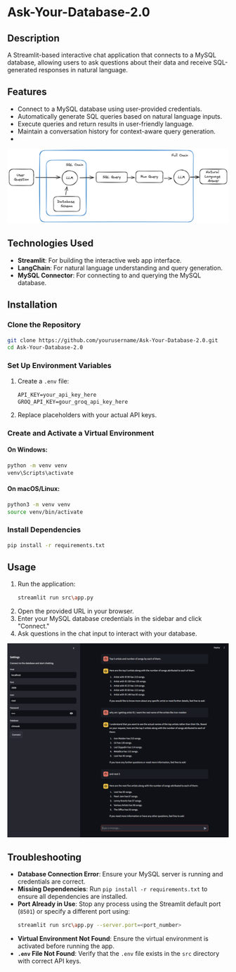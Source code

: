 # Ask-Your-Database-2.0

## Description
A Streamlit-based interactive chat application that connects to a MySQL database, allowing users to ask questions about their data and receive SQL-generated responses in natural language.

## Features
- Connect to a MySQL database using user-provided credentials.
- Automatically generate SQL queries based on natural language inputs.
- Execute queries and return results in user-friendly language.
- Maintain a conversation history for context-aware query generation.
- 
![alt text](https://github.com/sahilbishnoi26/Ask-Your-Database-2.0/blob/main/docs/mysql-chains.png)

## Technologies Used
- **Streamlit**: For building the interactive web app interface.
- **LangChain**: For natural language understanding and query generation.
- **MySQL Connector**: For connecting to and querying the MySQL database.
  
## Installation

### Clone the Repository
```bash
git clone https://github.com/yourusername/Ask-Your-Database-2.0.git
cd Ask-Your-Database-2.0
```

### Set Up Environment Variables
1. Create a `.env` file:
   ```plaintext
   API_KEY=your_api_key_here
   GROQ_API_KEY=gour_groq_api_key_here
   ```
2. Replace placeholders with your actual API keys.

### Create and Activate a Virtual Environment
#### On Windows:
```bash
python -m venv venv
venv\Scripts\activate
```

#### On macOS/Linux:
```bash
python3 -m venv venv
source venv/bin/activate
```

### Install Dependencies
```bash
pip install -r requirements.txt
```

## Usage
1. Run the application:
   ```bash
   streamlit run src\app.py
   ```
2. Open the provided URL in your browser.
3. Enter your MySQL database credentials in the sidebar and click "Connect."
4. Ask questions in the chat input to interact with your database.

![alt text](https://github.com/sahilbishnoi26/Ask-Your-Database-2.0/blob/main/docs/pic1.png)


## Troubleshooting
- **Database Connection Error**: Ensure your MySQL server is running and credentials are correct.
- **Missing Dependencies**: Run `pip install -r requirements.txt` to ensure all dependencies are installed.
- **Port Already in Use**: Stop any process using the Streamlit default port (`8501`) or specify a different port using:
  ```bash
  streamlit run src\app.py --server.port=<port_number>
  ```
- **Virtual Environment Not Found**: Ensure the virtual environment is activated before running the app.
- **`.env` File Not Found**: Verify that the `.env` file exists in the `src` directory with correct API keys.

